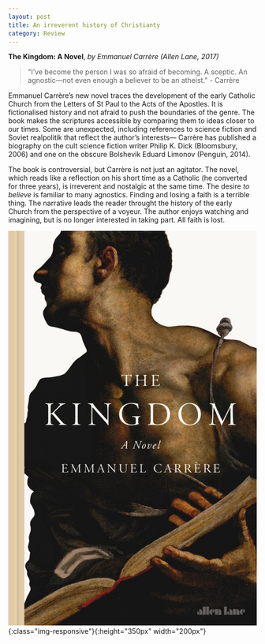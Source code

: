 ```yaml
---
layout: post
title: An irreverent history of Christianty
category: Review
---
```


**The Kingdom: A Novel**, *by Emmanuel Carrère (Allen Lane, 2017)*

> "I’ve become the person I was so afraid of becoming. A sceptic. An agnostic—not even enough a believer to be an atheist." - Carrère

Emmanuel Carrère’s new novel traces the development of the early Catholic Church from the Letters of St Paul to the Acts of the Apostles. It is fictionalised history and not afraid to push the boundaries of the genre. The book makes the scriptures accessible by comparing them to ideas closer to our times. Some are unexpected, including references to science fiction and Soviet realpolitik that reflect the author’s interests— Carrère has published a biography on the cult science fiction writer Philip K. Dick (Bloomsbury, 2006) and one on the obscure Bolshevik Eduard Limonov (Penguin, 2014). 

The book is controversial, but Carrère is not just an agitator. The novel, which reads like a reflection on his short time as a Catholic (he converted for three years), is irreverent and nostalgic at the same time. The desire *to believe* is familiar to many agnostics. Finding and losing a faith is a terrible thing. The narrative leads the reader throught the history of the early Church from the perspective of a voyeur. The author enjoys watching and imagining, but is no longer interested in taking part. All faith is lost.

![The_Kingdom](/img/kingdom.jpg){:class="img-responsive"}{:height="350px" width="200px"}